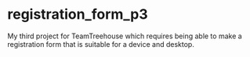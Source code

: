 # registration_form_p3
 My third project for TeamTreehouse which requires being able to make a registration form that is suitable for a device and desktop.
